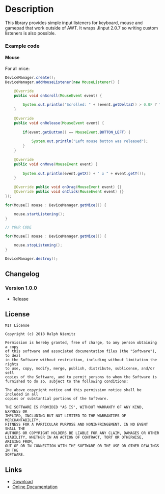 # Description

This library provides simple input listeners for keyboard, mouse and gamepad that work outside of AWT.
It wraps JInput 2.0.7 so writing custom listeners is also possible.

### Example code

#### Mouse

For all mice:

```java
DeviceManager.create();
DeviceManager.addMouseListener(new MouseListener() {

	@Override
	public void onScroll(MouseEvent event) {
		
		System.out.println("Scrolled: " + (event.getDeltaZ() > 0.0F ? "Up" : "Down"));
	}
	
	@Override
	public void onRelease(MouseEvent event) {
		
		if(event.getButton() == MouseEvent.BUTTON_LEFT) {
		
			System.out.println("Left mouse button was released");
		}
	}
	
	@Override
	public void onMove(MouseEvent event) {
		
		System.out.println(event.getX() + " x " + event.getY());
	}
	
	@Override public void onDrag(MouseEvent event) {}
	@Override public void onClick(MouseEvent event) {}
});

for(Mouse[] mouse : DeviceManager.getMice()) {

	mouse.startListening();
}

// YOUR CODE

for(Mouse[] mouse : DeviceManager.getMice()) {

	mouse.stopListening();
}

DeviceManager.destroy();
```

## Changelog

### Version 1.0.0

- Release

## License

```
MIT License

Copyright (c) 2018 Ralph Niemitz

Permission is hereby granted, free of charge, to any person obtaining a copy
of this software and associated documentation files (the "Software"), to deal
in the Software without restriction, including without limitation the rights
to use, copy, modify, merge, publish, distribute, sublicense, and/or sell
copies of the Software, and to permit persons to whom the Software is
furnished to do so, subject to the following conditions:

The above copyright notice and this permission notice shall be included in all
copies or substantial portions of the Software.

THE SOFTWARE IS PROVIDED "AS IS", WITHOUT WARRANTY OF ANY KIND, EXPRESS OR
IMPLIED, INCLUDING BUT NOT LIMITED TO THE WARRANTIES OF MERCHANTABILITY,
FITNESS FOR A PARTICULAR PURPOSE AND NONINFRINGEMENT. IN NO EVENT SHALL THE
AUTHORS OR COPYRIGHT HOLDERS BE LIABLE FOR ANY CLAIM, DAMAGES OR OTHER
LIABILITY, WHETHER IN AN ACTION OF CONTRACT, TORT OR OTHERWISE, ARISING FROM,
OUT OF OR IN CONNECTION WITH THE SOFTWARE OR THE USE OR OTHER DEALINGS IN THE
SOFTWARE.
```

## Links

- [Download](https://github.com/RalleYTN/SimpleInput/releases)
- [Online Documentation](https://ralleytn.github.io/SimpleInput/)